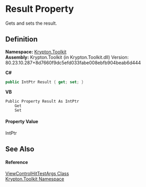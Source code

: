 # Result Property


Gets and sets the result.



## Definition
**Namespace:** <a href="79d2eac2-21f4-54ff-7552-b20c33c30600.md">Krypton.Toolkit</a>  
**Assembly:** Krypton.Toolkit (in Krypton.Toolkit.dll) Version: 80.23.10.287+8d7660f9dc5efd033fabe008ebfb904beab6d444

**C#**
``` C#
public IntPtr Result { get; set; }
```
**VB**
``` VB
Public Property Result As IntPtr
	Get
	Set
```



#### Property Value
IntPtr

## See Also


#### Reference
<a href="069cbe49-0c71-8133-4cd2-c94cb97f33ba.md">ViewControlHitTestArgs Class</a>  
<a href="79d2eac2-21f4-54ff-7552-b20c33c30600.md">Krypton.Toolkit Namespace</a>  
